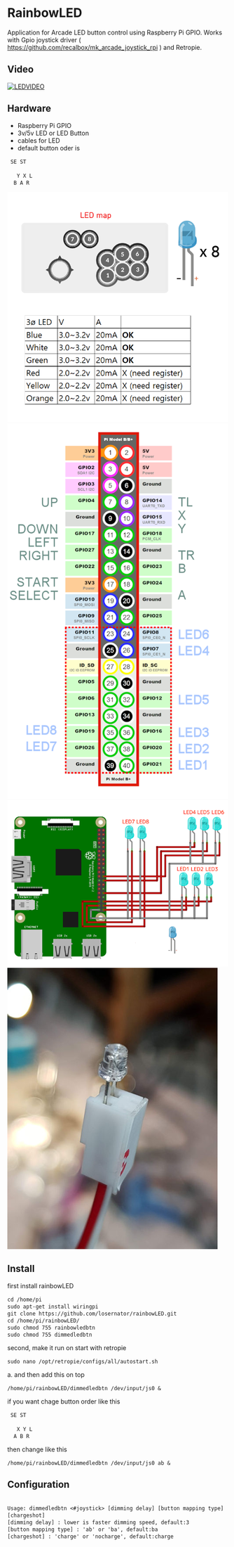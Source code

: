 # RainbowLED
Application for Arcade LED button control using Raspberry Pi GPIO.
Works with Gpio joystick driver ( https://github.com/recalbox/mk_arcade_joystick_rpi ) and Retropie.

## Video
[![LEDVIDEO](http://img.youtube.com/vi/PyplqCNt8OQ/0.jpg)](https://youtu.be/PyplqCNt8OQ)

## Hardware
* Raspberry Pi GPIO
* 3v/5v LED or LED Button
* cables for LED
* default button oder is
<pre><code> SE ST

   Y X L
  B A R
</code></pre>

![LED](/Manual/rainbowled02.png)
![GPIO](/Manual/rainbowled01.png)
![GPIO](/Manual/rainbowled03.png)
![GPIO](/Manual/rainbowled04.jpg)

## Install
first install rainbowLED
<pre><code>cd /home/pi
sudo apt-get install wiringpi
git clone https://github.com/losernator/rainbowLED.git
cd /home/pi/rainbowLED/
sudo chmod 755 rainbowledbtn
sudo chmod 755 dimmedledbtn
</code></pre>
second, make it run on start with retropie
<pre><code>sudo nano /opt/retropie/configs/all/autostart.sh
</code></pre>
a. and then add this on top
<pre><code>/home/pi/rainbowLED/dimmedledbtn /dev/input/js0 &
</code></pre>

if you want chage button order like this
<pre><code> SE ST

   X Y L
  A B R
</code></pre>
then change like this
<pre><code>/home/pi/rainbowLED/dimmedledbtn /dev/input/js0 ab &
</code></pre>

## Configuration
<pre><code>
Usage: dimmedledbtn <#joystick> [dimming delay] [button mapping type] [chargeshot]
[dimming delay] : lower is faster dimming speed, default:3
[button mapping type] : 'ab' or 'ba', default:ba
[chargeshot] : 'charge' or 'nocharge', default:charge
</code></pre>

